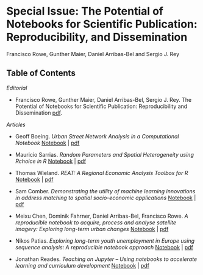 # Special Issue: The Potential of Notebooks for Scientific Publication: Reproducibility, and Dissemination

Francisco Rowe, Gunther Maier, Daniel Arribas-Bel and Sergio J. Rey

## Table of Contents

*Editorial*

* Francisco Rowe, Gunther Maier, Daniel Arribas-Bel, Sergio J. Rey. The Potential of Notebooks for Scientific Publication: Reproducibility and Dissemination [pdf](https://doi.org/10.18335/region.v7i3.357). 

*Articles*

* Geoff Boeing. *Urban Street Network Analysis in a Computational Notebook* 
[Notebook](boeing/) | [pdf](https://doi.org/10.18335/region.v6i3.278)

* Mauricio Sarrias. *Random Parameters and Spatial Heterogeneity using Rchoice in R* 
[Notebook](sarrias/) | [pdf](https://doi.org/10.18335/region.v7i1.279)

* Thomas Wieland. *REAT: A Regional Economic Analysis Toolbox for R* 
[Notebook](wieland/) |  [pdf](https://doi.org/10.18335/region.v6i3.267)

* Sam Comber. *Demonstrating the utility of machine learning innovations in address matching to spatial socio-economic applications* 
[Notebook](comber/) | [pdf](https://doi.org/10.18335/region.v6i3.276)

* Meixu Chen, Dominik Fahrner, Daniel Arribas-Bel, Francisco Rowe. *A reproducible notebook to acquire, process and analyse satellite imagery: Exploring long-term urban changes* 
[Notebook](https://github.com/meixuchen/region_satellite) | [pdf](https://doi.org/10.18335/region.v7i2.295)

* Nikos Patias. *Exploring long-term youth unemployment in Europe using sequence analysis: A reproducible notebook approach* 
[Notebook](patias/) | [pdf](https://doi.org/10.18335/region.v6i3.277)

* Jonathan Reades. *Teaching on Jupyter – Using notebooks to accelerate learning and curriculum development* 
[Notebook](reades/) | [pdf](https://doi.org/10.18335/region.v7i1.282)

